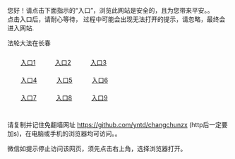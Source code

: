 您好！请点击下面指示的“入口”，浏览此网站是安全的，且为您带来平安。。 <br/>
点击入口后，请耐心等待， 过程中可能会出现无法打开的提示，请忽略，最终会进入网站. </br>

法轮大法在长春<br/>
<div style="padding:10px"><a style="margin:20px" target="_blank" href="https://dwot7lu8e5433.cloudfront.net/2Qpsp?dqzve" id="ccLink1" rel="nofollow">入口1</a> <a target="_blank" style="margin:20px" href="https://d2rnyzit2u150x.cloudfront.net/2Qpsp?qcvfkfk" id="ccLink2" rel="nofollow">入口2</a> <a style="margin:20px" target="_blank" href="https://ddyhai4aq4ccw.cloudfront.net/2Qpsp?ppthpps" id="ccLink3" rel="nofollow">入口3</a></div>

<div style="padding:10px" ><a style="margin:20px" target="_blank" href="https://dwot7lu8e5433.cloudfront.net/2Qpsp?dqzve" id="ccLink4" rel="nofollow">入口4</a> <a style="margin:20px" href="https://d2rnyzit2u150x.cloudfront.net/2Qpsp?qcvfkfk" target="_blank" id="ccLink5" rel="nofollow">入口5</a> <a style="margin:20px" href="https://ddyhai4aq4ccw.cloudfront.net/2Qpsp?ppthpps" target="_blank" id="ccLink6" rel="nofollow">入口6</a></div>

<div style="padding:10px"><a style="margin:20px" target="_blank" href="https://dwot7lu8e5433.cloudfront.net/2Qpsp?dqzve" id="ccLink7" rel="nofollow">入口7</a> <a style="margin:20px" href="https://d2rnyzit2u150x.cloudfront.net/2Qpsp?qcvfkfk" target="_blank" id="ccLink8" rel="nofollow">入口8</a> <a style="margin:20px" target="_blank" href="https://ddyhai4aq4ccw.cloudfront.net/2Qpsp?ppthpps" id="ccLink9" rel="nofollow">入口9</a></div>

<br/>



请复制并记住免翻墙网址 https://github.com/yntd/changchunzx (http后一定要加s)，在电脑或手机的浏览器均可访问。。<br/>

微信如提示停止访问该网页，须先点击右上角，选择浏览器打开。
